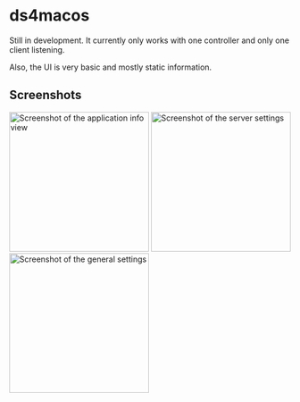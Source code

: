 # ds4macos

Still in development.
It currently only works with one controller and only one client listening.

Also, the UI is very basic and mostly static information.

## Screenshots

<img src="https://github.com/marcowindt/ds4macos/blob/main/screenshot1.png" alt="Screenshot of the application info view" width="250"/>
<img src="https://github.com/marcowindt/ds4macos/blob/main/screenshot2.png" alt="Screenshot of the server settings" width="250"/>
<img src="https://github.com/marcowindt/ds4macos/blob/main/screenshot3.png" alt="Screenshot of the general settings" width="250"/>
